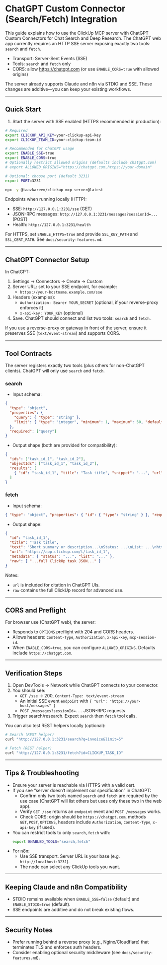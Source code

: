 # ChatGPT Custom Connector (Search/Fetch) Integration

This guide explains how to use the ClickUp MCP server with ChatGPT Custom Connectors for Chat Search and Deep Research. The ChatGPT web app currently requires an HTTP SSE server exposing exactly two tools: `search` and `fetch`.

- Transport: Server-Sent Events (SSE)
- Tools: `search` and `fetch` only
- CORS: allow https://chatgpt.com (or use `ENABLE_CORS=true` with allowed origins)

The server already supports Claude and n8n via STDIO and SSE. These changes are additive—you can keep your existing workflows.

---

## Quick Start

1) Start the server with SSE enabled (HTTPS recommended in production):

```bash
# Required
export CLICKUP_API_KEY=your-clickup-api-key
export CLICKUP_TEAM_ID=your-clickup-team-id

# Recommended for ChatGPT usage
export ENABLE_SSE=true
export ENABLE_CORS=true
# Optionally restrict allowed origins (defaults include chatgpt.com)
# export ALLOWED_ORIGINS="https://chatgpt.com,https://your-domain"

# Optional: choose port (default 3231)
export PORT=3231

npx -y @taazkareem/clickup-mcp-server@latest
```

Endpoints when running locally (HTTP):
- SSE: `http://127.0.0.1:3231/sse` (GET)
- JSON-RPC messages: `http://127.0.0.1:3231/messages?sessionId=...` (POST)
- Health: `http://127.0.0.1:3231/health`

For HTTPS, set `ENABLE_HTTPS=true` and provide `SSL_KEY_PATH` and `SSL_CERT_PATH`. See `docs/security-features.md`.

---

## ChatGPT Connector Setup

In ChatGPT:
1) Settings → Connectors → Create → Custom
2) Server URL: set to your SSE endpoint, for example:
   - `https://your-hostname.example.com/sse`
3) Headers (examples):
   - `Authorization: Bearer YOUR_SECRET` (optional, if your reverse-proxy enforces it)
   - `x-api-key: YOUR_KEY` (optional)
4) Save. ChatGPT should connect and list two tools: `search` and `fetch`.

If you use a reverse-proxy or gateway in front of the server, ensure it preserves SSE (`text/event-stream`) and supports CORS.

---

## Tool Contracts

The server registers exactly two tools (plus others for non-ChatGPT clients). ChatGPT will only use `search` and `fetch`.

### search
- Input schema:
```json
{
  "type": "object",
  "properties": {
    "query": { "type": "string" },
    "limit": { "type": "integer", "minimum": 1, "maximum": 50, "default": 10 }
  },
  "required": ["query"]
}
```
- Output shape (both are provided for compatibility):
```json
{
  "ids": ["task_id_1", "task_id_2"],
  "objectIds": ["task_id_1", "task_id_2"],
  "results": [
    { "id": "task_id_1", "title": "Task title", "snippet": "...", "url": "https://app.clickup.com/t/task_id_1" }
  ]
}
```

### fetch
- Input schema:
```json
{ "type": "object", "properties": { "id": { "type": "string" } }, "required": ["id"] }
```
- Output shape:
```json
{
  "id": "task_id_1",
  "title": "Task title",
  "text": "Short summary or description...\nStatus: ...\nList: ...\nhttps://app.clickup.com/t/task_id_1",
  "url": "https://app.clickup.com/t/task_id_1",
  "metadata": { "status": "...", "list": "..." },
  "raw": { "...full ClickUp task JSON..." }
}
```

Notes:
- `url` is included for citation in ChatGPT UIs.
- `raw` contains the full ClickUp record for advanced use.

---

## CORS and Preflight

For browser use (ChatGPT web), the server:
- Responds to `OPTIONS` preflight with 204 and CORS headers.
- Allows headers: `Content-Type`, `Authorization`, `x-api-key`, `mcp-session-id`.
- When `ENABLE_CORS=true`, you can configure `ALLOWED_ORIGINS`. Defaults include `https://chatgpt.com`.

---

## Verification Steps

1) Open DevTools → Network while ChatGPT connects to your connector.
2) You should see:
   - `GET /sse` → 200, `Content-Type: text/event-stream`
   - An initial SSE event `endpoint` with `{ "url": "https://your-host/messages" }`
   - `POST /messages?sessionId=...` JSON-RPC requests
3) Trigger search/research. Expect `search` then `fetch` tool calls.

You can also test REST helpers locally (optional):
```bash
# Search (REST helper)
curl "http://127.0.0.1:3231/search?q=invoice&limit=5"

# Fetch (REST helper)
curl "http://127.0.0.1:3231/fetch?id=CLICKUP_TASK_ID"
```

---

## Tips & Troubleshooting

- Ensure your server is reachable via HTTPS with a valid cert.
- If you see “server doesn’t implement our specification” in ChatGPT:
  - Confirm only two tools named `search` and `fetch` are required by the use case (ChatGPT will list others but uses only these two in the web app).
  - Verify `GET /sse` returns an `endpoint` event and `POST /messages` works.
  - Check CORS: origin should be `https://chatgpt.com`, methods `GET,POST,OPTIONS`, headers include `Authorization`, `Content-Type`, `x-api-key` (if used).
- You can restrict tools to only `search,fetch` with:
  ```bash
  export ENABLED_TOOLS="search,fetch"
  ```
- For n8n:
  - Use SSE transport. Server URL is your base (e.g. `http://localhost:3231`).
  - The node can select any ClickUp tools you want.

---

## Keeping Claude and n8n Compatibility

- STDIO remains available when `ENABLE_SSE=false` (default) and `ENABLE_STDIO=true` (default).
- SSE endpoints are additive and do not break existing flows.

---

## Security Notes

- Prefer running behind a reverse proxy (e.g., Nginx/Cloudflare) that terminates TLS and enforces auth headers.
- Consider enabling optional security middleware (see `docs/security-features.md`).
